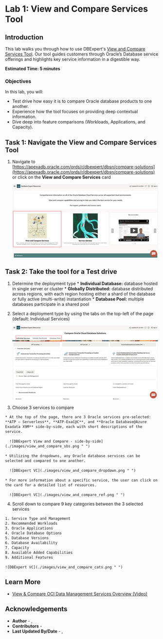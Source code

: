 # Lab 1: View and Compare Services Tool

## Introduction

This lab walks you through how to use DBExpert's [View and Compare Services Tool](https://apexadb.oracle.com/ords/r/dbexpert/dbsn/compare-solutions). Our tool guides customers through Oracle’s Database service offerings and highlights key service information in a digestible way.

**Estimated Time: 5 minutes**

### **Objectives**

In this lab, you will:
* Test drive how easy it is to compare Oracle database products to one another.
* Experience how the tool focuses on providing deep contextual information.
* Dive deep into feature comparisons (Workloads, Applications, and Capacity).

## Task 1: Navigate the View and Compare Services Tool

1. Navigate to [https://apexadb.oracle.com/ords/r/dbexpert/dbsn/compare-solutions](https://apexadb.oracle.com/ords/r/dbexpert/dbsn/compare-solutions) or click on the **View and Compare Services** card 

    ![DBExpert Homepage](./images/homepage_vc.png " ")


## Task 2: Take the tool for a Test drive

  1. Determine the deployment type
    * **Individual Database:** database hosted in single server or cluster
    * **Globally Distributed:** database distributed across regions, with each region hosting either a shard of the database or fully active (multi-write) instantiation
    * **Database Pool:** multiple databases participate in a shared pool
  2. Select a deployment type by using the tabs on the top-left of the page (default: Individual Services)

      ![DBExpert VC](./images/view_and_compare_deploy.png " ")

  3. Choose 3 services to compare

    * At the top of the page, there are 3 Oracle services pre-selected: **ATP – Serverless**, **ATP-ExaC@C**, and **Oracle Database@Azure Exadata X9M** side-by-side, each with short descriptions of the service. 
    
      ![DBExpert View and Compare - side-by-side](./images/view_and_compare_sbs.png " ")
    
    * Utilizing the dropdowns, any Oracle database services can be selected and compared to one another.
    
      ![DBExpert VC](./images/view_and_compare_dropdown.png " ")
    
    * For more information about a specific service, the user can click on the card for a detailed list of resources.

      ![DBExpert VC](./images/view_and_compare_ref.png " ")

  4. Scroll down to compare 9 key categories between the 3 selected services

    1. Service Type and Management
    2. Recommended Workloads
    3. Oracle Applications
    4. Oracle Database Options
    5. Database Versions
    6. Database Availability
    7. Capacity
    8. Available Added Capabilities
    9. Additional Features

    ![DBExpert VC](./images/view_and_compare_cats.png " ")

    
## Learn More

* [View & Compare OCI Data Management Services Overview (Video)](https://videohub.oracle.com/media/1_5a9man1g)

## Acknowledgements
* **Author** - [](var:author_names), [](var:group_name)
* **Contributors** -  [](var:contributors_names)
* **Last Updated By/Date** - [](var:author_names), [](var:last_updated)

